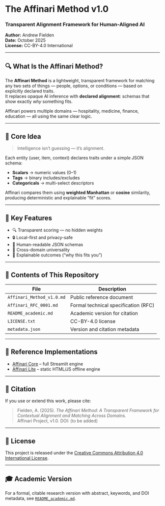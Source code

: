 # The Affinari Method v1.0
### Transparent Alignment Framework for Human-Aligned AI

**Author:** Andrew Fielden  
**Date:** October 2025  
**License:** CC-BY-4.0 International  

---

## 🔍 What Is the Affinari Method?

The **Affinari Method** is a lightweight, transparent framework for matching any two sets of things — people, options, or conditions — based on explicitly declared traits.  
It replaces opaque AI inference with **declared alignment**: schemas that show exactly *why* something fits.

Affinari powers multiple domains — hospitality, medicine, finance, education — all using the same clear logic.

---

## 🧩 Core Idea
> Intelligence isn’t guessing — it’s alignment.

Each entity (user, item, context) declares traits under a simple JSON schema:
- **Scalars** → numeric values (0–1)  
- **Tags** → binary includes/excludes  
- **Categoricals** → multi-select descriptors  

Affinari compares them using **weighted Manhattan** or **cosine** similarity, producing deterministic and explainable “fit” scores.

---

## 🧠 Key Features
- 🔍 Transparent scoring — no hidden weights  
- 🔒 Local-first and privacy-safe  
- 🧾 Human-readable JSON schemas  
- 🤝 Cross-domain universality  
- 🧭 Explainable outcomes (“why this fits you”)

---

## 📄 Contents of This Repository

| File | Description |
|------|--------------|
| `Affinari_Method_v1.0.md` | Public reference document |
| `Affinari_RFC_0001.md` | Formal technical specification (RFC) |
| `README_academic.md` | Academic version for citation |
| `LICENSE.txt` | CC-BY-4.0 license |
| `metadata.json` | Version and citation metadata |

---

## 🧰 Reference Implementations
- [Affinari Core](https://github.com/affinari/affinari_core) – full Streamlit engine  
- [Affinari Lite](https://github.com/affinari/affinari_lite) – static HTML/JS offline engine  

---

## 🧾 Citation
If you use or extend this work, please cite:

> Fielden, A. (2025). *The Affinari Method: A Transparent Framework for Contextual Alignment and Matching Across Domains.*  
> Affinari Project, v1.0. DOI: (to be added)

---

## 🧮 License
This project is released under the [Creative Commons Attribution 4.0 International License](LICENSE.txt).

---

## 🎓 Academic Version
For a formal, citable research version with abstract, keywords, and DOI metadata, see [`README_academic.md`](README_academic.md).
